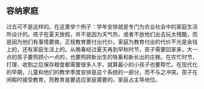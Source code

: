 ## 容纳家庭

过去可不是这样的。在这里举个例子：学年安排就是专门为农业社会中的家庭生活所设计的。孩子在夏天放假，并不是因为天气热，或者不放他们出去玩太残酷，而是因为他们有事情要做。正规教育要付出代价。家庭为教育付出的代价不光是金钱上的，还有家庭生活上的。从晚春经过夏天再到早秋时节，孩子需要回家来，大一点的孩子要照顾小一点的，也要照顾新出生的牲畜和新长出的庄稼。在农忙时节，打理、收割之后保存粮食都需要很多人手，就算最小的小孩子也要帮忙。在现代化的早期，儿童和他们的教学季度安排是这个系统的一部分，而不与之冲突。孩子在闲暇时接受教育，而教育是要适应家庭需要的。家庭占主导地位。